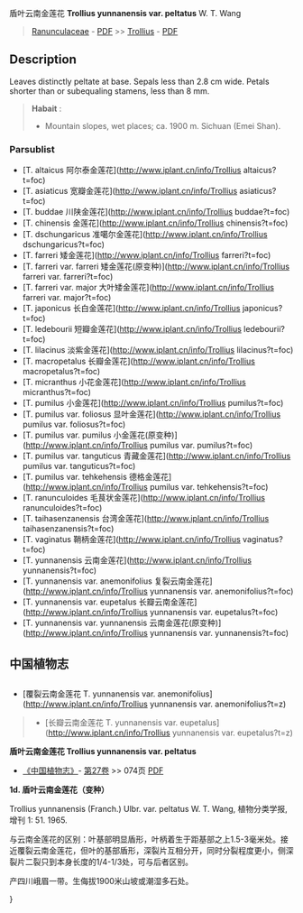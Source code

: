 盾叶云南金莲花 **Trollius yunnanensis var. peltatus** W. T. Wang

> [Ranunculaceae](http://www.iplant.cn/info/Ranunculaceae?t=foc) - [PDF](http://www.iplant.cn/foc/pdf/Ranunculaceae.pdf) >> [Trollius](http://www.iplant.cn/info/Trollius?t=foc) - [PDF](http://www.iplant.cn/foc/pdf/Trollius.pdf)

## Description

Leaves distinctly peltate at base. Sepals less than 2.8 cm wide. Petals shorter than or subequaling stamens, less than 8 mm.

> **Habait** : 
>* Mountain slopes, wet places; ca. 1900 m. Sichuan (Emei Shan).

### Parsublist

* [T.  altaicus  阿尔泰金莲花](http://www.iplant.cn/info/Trollius altaicus?t=foc)
* [T.  asiaticus  宽瓣金莲花](http://www.iplant.cn/info/Trollius asiaticus?t=foc)
* [T.  buddae  川陕金莲花](http://www.iplant.cn/info/Trollius buddae?t=foc)
* [T.  chinensis  金莲花](http://www.iplant.cn/info/Trollius chinensis?t=foc)
* [T.  dschungaricus  准噶尔金莲花](http://www.iplant.cn/info/Trollius dschungaricus?t=foc)
* [T.  farreri  矮金莲花](http://www.iplant.cn/info/Trollius farreri?t=foc)
* [T.  farreri var. farreri  矮金莲花(原变种)](http://www.iplant.cn/info/Trollius farreri var. farreri?t=foc)
* [T.  farreri var. major  大叶矮金莲花](http://www.iplant.cn/info/Trollius farreri var. major?t=foc)
* [T.  japonicus  长白金莲花](http://www.iplant.cn/info/Trollius japonicus?t=foc)
* [T.  ledebourii  短瓣金莲花](http://www.iplant.cn/info/Trollius ledebourii?t=foc)
* [T.  lilacinus  淡紫金莲花](http://www.iplant.cn/info/Trollius lilacinus?t=foc)
* [T.  macropetalus  长瓣金莲花](http://www.iplant.cn/info/Trollius macropetalus?t=foc)
* [T.  micranthus  小花金莲花](http://www.iplant.cn/info/Trollius micranthus?t=foc)
* [T.  pumilus  小金莲花](http://www.iplant.cn/info/Trollius pumilus?t=foc)
* [T.  pumilus var. foliosus  显叶金莲花](http://www.iplant.cn/info/Trollius pumilus var. foliosus?t=foc)
* [T.  pumilus var. pumilus  小金莲花(原变种)](http://www.iplant.cn/info/Trollius pumilus var. pumilus?t=foc)
* [T.  pumilus var. tanguticus  青藏金莲花](http://www.iplant.cn/info/Trollius pumilus var. tanguticus?t=foc)
* [T.  pumilus var. tehkehensis  德格金莲花](http://www.iplant.cn/info/Trollius pumilus var. tehkehensis?t=foc)
* [T.  ranunculoides  毛茛状金莲花](http://www.iplant.cn/info/Trollius ranunculoides?t=foc)
* [T.  taihasenzanensis  台湾金莲花](http://www.iplant.cn/info/Trollius taihasenzanensis?t=foc)
* [T.  vaginatus  鞘柄金莲花](http://www.iplant.cn/info/Trollius vaginatus?t=foc)
* [T.  yunnanensis  云南金莲花](http://www.iplant.cn/info/Trollius yunnanensis?t=foc)
* [T.  yunnanensis var. anemonifolius  复裂云南金莲花](http://www.iplant.cn/info/Trollius yunnanensis var. anemonifolius?t=foc)
* [T.  yunnanensis var. eupetalus  长瓣云南金莲花](http://www.iplant.cn/info/Trollius yunnanensis var. eupetalus?t=foc)
* [T.  yunnanensis var. yunnanensis  云南金莲花(原变种)](http://www.iplant.cn/info/Trollius yunnanensis var. yunnanensis?t=foc)

## 中国植物志

## 
* [覆裂云南金莲花  T.  yunnanensis var. anemonifolius](http://www.iplant.cn/info/Trollius yunnanensis var. anemonifolius?t=z)
> * [长瓣云南金莲花  T.  yunnanensis var. eupetalus](http://www.iplant.cn/info/Trollius yunnanensis var. eupetalus?t=z)

**盾叶云南金莲花 Trollius yunnanensis var. peltatus**

* [《中国植物志》](http://www.iplant.cn/frps)- [第27卷](http://www.iplant.cn/frps/vol/27) >> 074页 [PDF](http://www.iplant.cn/frps/pdf/27/074b.pdf)

**1d. 盾叶云南金莲花（变种）**

Trollius yunnanensis (Franch.) Ulbr. var. peltatus W. T. Wang, 植物分类学报, 增刊 1: 51. 1965.

与云南金莲花的区别：叶基部明显盾形，叶柄着生于距基部之上1.5-3毫米处。接近覆裂云南金莲花，但叶的基部盾形，深裂片互相分开，同时分裂程度更小，侧深裂片二裂只到本身长度的1/4-1/3处，可与后者区别。

产四川峨眉一带。生侮拔1900米山坡或潮湿多石处。

}